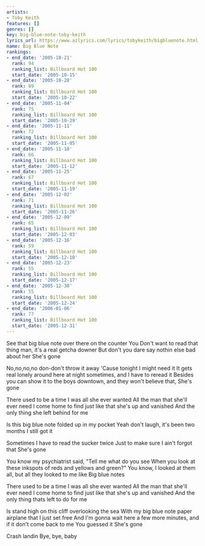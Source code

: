 ```yaml
---
artists:
- Toby Keith
features: []
genres: []
key: big-blue-note-toby-keith
lyrics_url: https://www.azlyrics.com/lyrics/tobykeith/bigbluenote.html
name: Big Blue Note
rankings:
- end_date: '2005-10-21'
  rank: 94
  ranking_list: Billboard Hot 100
  start_date: '2005-10-15'
- end_date: '2005-10-28'
  rank: 89
  ranking_list: Billboard Hot 100
  start_date: '2005-10-22'
- end_date: '2005-11-04'
  rank: 75
  ranking_list: Billboard Hot 100
  start_date: '2005-10-29'
- end_date: '2005-11-11'
  rank: 72
  ranking_list: Billboard Hot 100
  start_date: '2005-11-05'
- end_date: '2005-11-18'
  rank: 66
  ranking_list: Billboard Hot 100
  start_date: '2005-11-12'
- end_date: '2005-11-25'
  rank: 67
  ranking_list: Billboard Hot 100
  start_date: '2005-11-19'
- end_date: '2005-12-02'
  rank: 71
  ranking_list: Billboard Hot 100
  start_date: '2005-11-26'
- end_date: '2005-12-09'
  rank: 65
  ranking_list: Billboard Hot 100
  start_date: '2005-12-03'
- end_date: '2005-12-16'
  rank: 59
  ranking_list: Billboard Hot 100
  start_date: '2005-12-10'
- end_date: '2005-12-23'
  rank: 55
  ranking_list: Billboard Hot 100
  start_date: '2005-12-17'
- end_date: '2005-12-30'
  rank: 55
  ranking_list: Billboard Hot 100
  start_date: '2005-12-24'
- end_date: '2006-01-06'
  rank: 77
  ranking_list: Billboard Hot 100
  start_date: '2005-12-31'
---
```


See that big blue note over there on the counter
You Don't want to read that thing man, it's a real getcha downer
But don't you dare say nothin else bad about her
She's gone

No,no,no,no don-don't throw it away
'Cause tonight I might need it
It gets real lonely around here at night sometimes, and I have to reread it
Besides you can show it to the boys downtown, and they won't believe that,
She's gone


There used to be a time I was all she ever wanted
All the man that she'll ever need
I come home to find just like that she's up and vanished
And the only thing she left behind for me

Is this big blue note folded up in my pocket
Yeah don't laugh, it's been two months I still got it

Sometimes I have to read the sucker twice
Just to make sure I ain't forgot that
She's gone

You know my psychiatrist said, "Tell me what do you see
When you look at these inkspots of reds and yellows and green?"
You know, I looked at them all, but all they looked to me like
Big blue notes


There used to be a time I was all she ever wanted
All the man that she'll ever need
I come home to find just like that she's up and vanished
And the only thing thats left to do for me

Is stand high on this cliff overlooking the sea
With my big blue note paper airplane that I just set free
And I'm gonna wait here a few more minutes, and if it don't come back to me
You guessed it
She's gone

Crash landin
Bye, bye, baby



